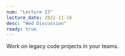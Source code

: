 ```yaml
---
num: "Lecture 23"
lecture_date: 2022-11-16
desc: "Wed Discussion"
ready: true
---
```


Work on legacy code projects in your teams.
